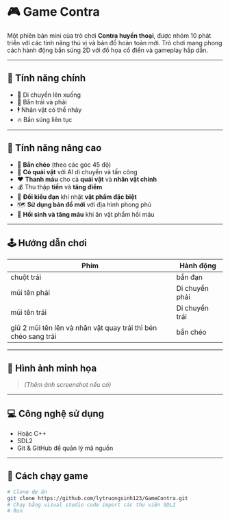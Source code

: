 # 🎮 Game Contra

Một phiên bản mini của trò chơi **Contra huyền thoại**, được nhóm 10 phát triển với các tính năng thú vị và bản đồ hoàn toàn mới. Trò chơi mang phong cách hành động bắn súng 2D với đồ họa cổ điển và gameplay hấp dẫn.

---

## 🚀 Tính năng chính

- 🔼 Di chuyển lên xuống
- 🔫 Bắn trái và phải
- 🕴️ Nhân vật có thể nhảy
- 🔥 Bắn súng liên tục

---

## 🔧 Tính năng nâng cao

- 🔺 **Bắn chéo** (theo các góc 45 độ)
- 👾 **Có quái vật** với AI di chuyển và tấn công
- ❤️ **Thanh máu** cho cả **quái vật** và **nhân vật chính**
- 💰 Thu thập **tiền** và **tăng điểm**
- 🔄 **Đổi kiểu đạn** khi nhặt **vật phẩm đặc biệt**
- 🗺️ **Sử dụng bản đồ mới** với địa hình phong phú
- 💉 **Hồi sinh và tăng máu** khi ăn vật phẩm hồi máu

---

## 🕹️ Hướng dẫn chơi

| Phím                                                           | Hành động         |
|----------------------------------------------------------------|-------------------|
| chuột trái                                                     | bắn đạn           |
| mũi tên phải                                                   | Di chuyển phải    |
| mũi tên trái                                                   | Di chuyển trái    |
| giữ 2 mũi tên lên và nhân vật quay trái thì bén chéo sang trái | bắn chéo          |


---

## 📸 Hình ảnh minh họa

> _(Thêm ảnh screenshot nếu có)_

---

## 💻 Công nghệ sử dụng

- Hoặc C++
- SDL2
- Git & GitHub để quản lý mã nguồn

---

## 📂 Cách chạy game

```bash
# Clone dự án
git clone https://github.com/lytruongsinh123/GameContra.git
# Chạy bằng visual studio code import các thư viện SDL2
# Run
